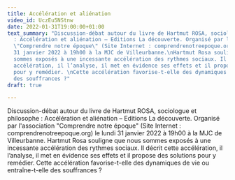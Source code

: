 ```yaml
---
title: Accélération et aliénation
video_id: UczEu5NStnw
date: 2022-01-31T19:00:00+01:00
text_summary: "Discussion-débat autour du livre de Hartmut ROSA, sociologue et philosophe
  : Accélération et aliénation – Editions La découverte. Organisé par l'association
  \"Comprendre notre époque\" (Site Internet : comprendrenotreepoque.org) le lundi
  31 janvier 2022 à 19h00 à la MJC de Villeurbanne.\nHartmut Rosa souligne que nous
  sommes exposés à une incessante accélération des rythmes sociaux. Il décrit cette
  accélération, il l’analyse, il met en évidence ses effets et il propose des solutions
  pour y remédier. \nCette accélération favorise-t-elle des dynamiques de vie ou entraîne-t-elle
  des souffrances ?"
draft: true

---
```

Discussion-débat autour du livre de Hartmut ROSA, sociologue et philosophe : Accélération et aliénation – Editions La découverte. Organisé par l'association "Comprendre notre époque" (Site Internet : comprendrenotreepoque.org) le lundi 31 janvier 2022 à 19h00 à la MJC de Villeurbanne. Hartmut Rosa souligne que nous sommes exposés à une incessante accélération des rythmes sociaux. Il décrit cette accélération, il l’analyse, il met en évidence ses effets et il propose des solutions pour y remédier. Cette accélération favorise-t-elle des dynamiques de vie ou entraîne-t-elle des souffrances ?